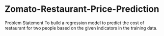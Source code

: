# Zomato-Restaurant-Price-Prediction
Problem Statement To build a regression model to predict the cost of restaurant for two people based on the given indicators in the training data. 
